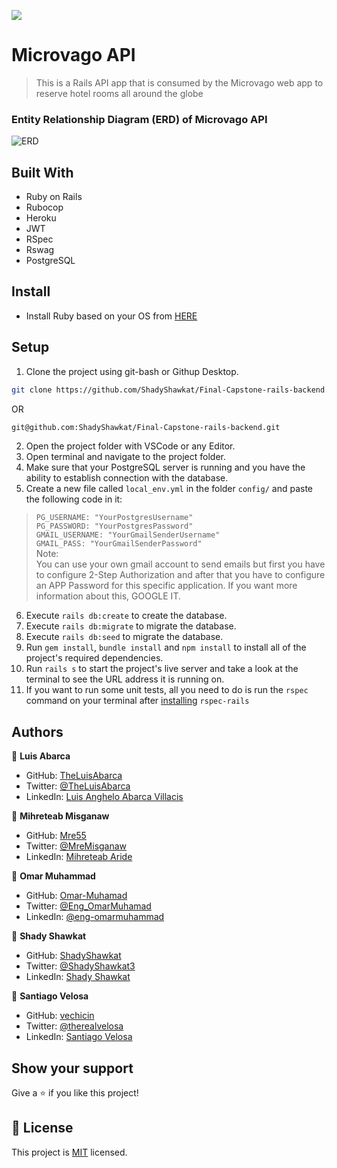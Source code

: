 ![](https://img.shields.io/badge/Microverse-blueviolet)
# Microvago API

> This is a Rails API app that is consumed by the Microvago web app to reserve hotel rooms all around the globe

### Entity Relationship Diagram (ERD) of Microvago API


![ERD](https://user-images.githubusercontent.com/34578631/167898748-3eb6b504-6823-4b3f-a4ce-b3dbc91c2fd3.png)

## Built With
- Ruby on Rails
- Rubocop
- Heroku
- JWT
- RSpec
- Rswag
- PostgreSQL

## Install

- Install Ruby based on your OS from [HERE](https://www.ruby-lang.org/en/downloads/)

## Setup

1. Clone the project using git-bash or Githup Desktop. 
~~~bash
git clone https://github.com/ShadyShawkat/Final-Capstone-rails-backend.git
~~~
OR
~~~bash
git@github.com:ShadyShawkat/Final-Capstone-rails-backend.git
~~~
2. Open the project folder with VSCode or any Editor.
3. Open terminal and navigate to the project folder.
4. Make sure that your PostgreSQL server is running and you have the ability to establish connection with the database.
5. Create a new file called `local_env.yml` in the folder `config/` and paste the following code in it:
  > `PG_USERNAME: "YourPostgresUsername"`<br> `PG_PASSWORD: "YourPostgresPassword"` <br> `GMAIL_USERNAME: "YourGmailSenderUsername"`<br> `GMAIL_PASS: "YourGmailSenderPassword"`<br>
  > Note:<br> You can use your own gmail account to send emails but first you have to configure 2-Step Authorization and after that you have to configure
  > an APP Password for this specific application. If you want more information about this, GOOGLE IT.
6. Execute `rails db:create` to create the database.
7. Execute `rails db:migrate` to migrate the database.
8. Execute `rails db:seed` to migrate the database.
9. Run `gem install`, `bundle install` and `npm install` to install all of the project's required dependencies.
10. Run `rails s` to start the project's live server and take a look at the terminal to see the URL address it is running on.
11. If you want to run some unit tests, all you need to do is run the `rspec` command on your terminal after [installing](https://github.com/rspec/rspec-rails) `rspec-rails`

## Authors

👤 **Luis Abarca**

- GitHub: [TheLuisAbarca](https://github.com/TheLuisAbarca)
- Twitter: [@TheLuisAbarca](https://twitter.com/TheLuisAbarca)
- LinkedIn: [Luis Anghelo Abarca Villacis](https://www.linkedin.com/in/techadvisor-luis-abarca/)

👤 **Mihreteab Misganaw**

- GitHub: [Mre55](https://github.com/Mre55)
- Twitter: [@MreMisganaw](https://twitter.com/MreMisganaw)
- LinkedIn: [Mihreteab Aride](https://www.linkedin.com/in/mihreteabaride/)

👤 **Omar Muhammad**

- GitHub: [Omar-Muhamad](https://github.com/Omar-Muhamad)
- Twitter: [@Eng_OmarMuhamad](https://twitter.com/Eng_OmarMuhamad)
- LinkedIn: [@eng-omarmuhammad](https://www.linkedin.com/in/eng-omarmuhammad/)

👤 **Shady Shawkat**

- GitHub: [ShadyShawkat](https://github.com/ShadyShawkat)
- Twitter: [@ShadyShawkat3](https://twitter.com/ShadyShawkat3)
- LinkedIn: [Shady Shawkat](https://linkedin.com/in/Shady-Shawkat)

👤 **Santiago Velosa**

- GitHub: [vechicin](https://github.com/vechicin)
- Twitter: [@therealvelosa](https://twitter.com/therealvelosa)
- LinkedIn: [Santiago Velosa](https://www.linkedin.com/in/santiago-velosa-arias/)

## Show your support

Give a ⭐️ if you like this project!

## 📝 License

This project is [MIT](./MIT.md) licensed.
